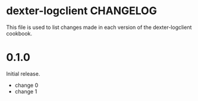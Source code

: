# dexter-logclient CHANGELOG

This file is used to list changes made in each version of the dexter-logclient cookbook.

# 0.1.0

Initial release.

- change 0
- change 1

